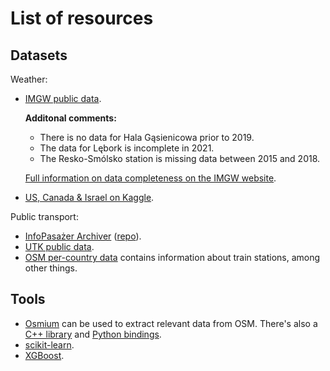 List of resources
=================

Datasets
--------

Weather:
- [IMGW public data](https://danepubliczne.imgw.pl/data/dane_pomiarowo_obserwacyjne/dane_meteorologiczne/).

  **Additonal comments:**
  - There is no data for Hala Gąsienicowa prior to 2019.
  - The data for Lębork is incomplete in 2021.
  - The Resko-Smólsko station is missing data between 2015 and 2018.

  [Full information on data completeness on the IMGW website](https://danepubliczne.imgw.pl/data/dane_pomiarowo_obserwacyjne/dane_meteorologiczne/mapa_zawartosci_synop.pdf).
- [US, Canada & Israel on Kaggle](https://www.kaggle.com/datasets/selfishgene/historical-hourly-weather-data).

Public transport:
- [InfoPasażer Archiver](http://ipa.lovethosetrains.com)
  ([repo](https://github.com/tmaciejewski/ipa)).
- [UTK public data](https://dane.utk.gov.pl/sts/punktualnosc/punktualnosc-pasazerska/19431,Punktualnosc-przewozow-pasazerskich.html).
- [OSM per-country data](https://download.geofabrik.de) contains information
  about train stations, among other things.

Tools
-----

- [Osmium](https://osmcode.org/osmium-tool) can be used to extract relevant
  data from OSM. There's also a [C++ library](https://osmcode.org/libosmium)
  and [Python bindings](https://osmcode.org/pyosmium).
- [scikit-learn](https://scikit-learn.org/stable/).
- [XGBoost](https://xgboost.readthedocs.io/en/stable/).
